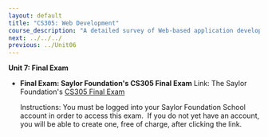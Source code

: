```yaml
---
layout: default
title: "CS305: Web Development"
course_description: "A detailed survey of Web-based application development, with particular emphasis on developing web applications using JavaScript, HTML, XML, AJAX, and Java Server Pages (JSP)."
next: ../../../
previous: ../Unit06
---
```

**Unit 7: Final Exam** <span id="7"></span> 
-   **Final Exam: Saylor Foundation's CS305 Final Exam**
    Link: The Saylor Foundation's [CS305 Final
    Exam](http://school.saylor.org/mod/quiz/view.php?id=232)  
      
     Instructions: You must be logged into your Saylor Foundation School
    account in order to access this exam.  If you do not yet have an
    account, you will be able to create one, free of charge, after
    clicking the link.


